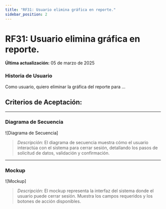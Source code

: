 ```yaml
---
title: "RF31: Usuario elimina gráfica en reporte."  
sidebar_position: 2
---
```


# RF31: Usuario elimina gráfica en reporte.

**Última actualización:** 05 de marzo de 2025

### Historia de Usuario

Como usuario, quiero eliminar la gráfica del reporte para ...

  **Criterios de Aceptación:**
  - 

---

### Diagrama de Secuencia

![Diagrama de Secuencia] 

> *Descripción*: El diagrama de secuencia muestra cómo el usuario interactúa con el sistema para cerrar sesión, detallando los pasos de solicitud de datos, validación y confirmación.

---

### Mockup

![Mockup]

> *Descripción*: El mockup representa la interfaz del sistema donde el usuario puede cerrar sesión. Muestra los campos requeridos y los botones de acción disponibles.
